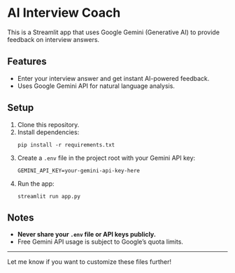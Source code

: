 # AI Interview Coach

This is a Streamlit app that uses Google Gemini (Generative AI) to provide feedback on interview answers.

## Features

- Enter your interview answer and get instant AI-powered feedback.
- Uses Google Gemini API for natural language analysis.

## Setup

1. Clone this repository.
2. Install dependencies:
   ```
   pip install -r requirements.txt
   ```
3. Create a `.env` file in the project root with your Gemini API key:
   ```
   GEMINI_API_KEY=your-gemini-api-key-here
   ```
4. Run the app:
   ```
   streamlit run app.py
   ```

## Notes

- **Never share your `.env` file or API keys publicly.**
- Free Gemini API usage is subject to Google’s quota limits.

---

Let me know if you want to customize these files further!
